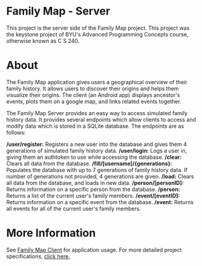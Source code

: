 # Family Map - Server 
This project is the server side of the Family Map project. This project was the keystone project of BYU's Advanced Programming Concepts course, otherwise known as C S 240. 

# About
The Family Map application gives users a geographical overview of their family history. It allows users to discover their origins and helps them visualize their origins. The client (an Android app) displays ancestor's events, plots them on a google map, and links related events together.

The Family Map Server provides an easy way to access simulated family history data. It provides several endpoints which allow clients to access and modify data which is stored in a SQLite database. The endpoints are as follows:

**/user/register:** Registers a new user into the database and gives them 4 generations of simulated family history data.
**/user/login:** Logs a user in, giving them an authtoken to use while accessing the database.
**/clear:** Clears all data from the database.
**/fill/[username]/{generations}:** Populates the database with up to 7 generations of family history data. If number of generations not provided, 4 generations are given.
**/load:** Clears all data from the database, and loads in new data.
**/person/[personID]:** Returns information on a specific person from the database.
**/person:** Returns a list of the current user's family members.
**/event/[eventID]:** Returns information on a specific event from the database.
**/event:** Returns all events for all of the current user's family members.

# More Information
See <a href="">Family Map Client</a> for application usage.
For more detailed project specifications, <a href="https://docs.google.com/document/d/1KqfmsqCAPkXThgg81YMif_oVQZ1jVJGmOwmIbYmDRsM/edit?usp=sharing">click here.</a>
